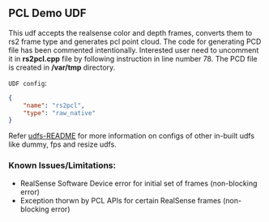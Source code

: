 ## PCL Demo UDF

This udf accepts the realsense color and depth frames, converts them to rs2 frame type and generates pcl point cloud.
The code for generating PCD file has been commented intentionally. Interested user need to uncomment it in **rs2pcl.cpp** file by following instruction in line number 78. The PCD file is created in **/var/tmp** directory.

`UDF config`:

```json
{
    "name": "rs2pcl",
    "type": "raw_native"
}
```

Refer [udfs-README](https://github.com/open-edge-insights/video-common/blob/master/udfs/README.md) for more information on configs of other in-built udfs like dummy, fps and resize udfs.

### Known Issues/Limitations:

- RealSense Software Device error for initial set of frames (non-blocking error)
- Exception thorwn by PCL APIs for certain RealSense frames (non-blocking error)
